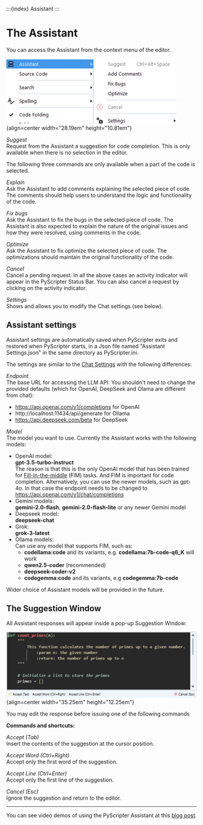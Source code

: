 :::{index} Assistant
:::

# The Assistant

You can access the Assistant from the context menu of the editor.

![graphic](images/assistantmenu.png){align=center width="28.19em" height="10.81em"}

*Suggest*\
Request from the Assistant a suggestion for code completion.   This is only available when there
is no selection in the editor.

The following three commands are only available when a part of the code is selected.

*Explain*\
Ask the Assistant to add comments explaining the selected piece of code.  The comments should help
users to understand the logic and functionality of the code.

*Fix bugs*\
Ask the Assistant to fix the bugs in the selected piece of code.  The Assistant is also 
expected to explain the nature of the original issues and how they were resolved, using comments
in the code.

*Optimize*\
Ask the Assistant to fix optimize the selected piece of code. The optimizations
should maintain the original functionality of the code.

*Cancel*\
Cancel a pending request. In all the above cases an activity indicator will appear in the
PyScripter Status Bar.  You can also cancel a request by clicking on the activity 
indicator.

*Settings*\
Shows and allows you to modify the Chat settings (see below).

## Assistant settings

Assistant settings are automatically saved when PyScripter exits and restored when 
PyScripter starts, in a Json file named "Assistant Settings.json" in the same directory 
as PyScripter.ini.

The settings are similar to the [Chat Settings](chatwindow.md#chat-settings) with the following
differences:

*Endpoint*\
The base URL for accessing the LLM API.  You shouldn't need to change the provided
defaults (which for OpenAI, DeepSeek and Olama are different from chat): 
- https://api.openai.com/v1/completions for OpenAI
- http://localhost:11434/api/generate for Ollama
- https://api.deepseek.com/beta for DeepSeek

*Model*\
The model you want to use. Currently the Assistant works with the following models:
- OpenAI model:\
 **gpt-3.5-turbo-instruct**\
   The reason is that this is the only OpenAI model that has been trained for 
  [Fill-in-the-middle](https://codeium.com/blog/why-code-completion-needs-fill-in-the-middle) 
  (FIM) tasks. And FIM is important for code completion.  Alternatively, you can use the newer
  models, such as gpt-4o.  In that case the endpoint needs to be changed to
  https://api.openai.com/v1/chat/completions 
- Gemini models:\
  **gemini-2.0-flash**, **gemini-2.0-flash-lite** or any newer Gemini model
 - Deepseek model:\
   **deepseek-chat** 
- Grok:\
  **grok-3-latest**   
- Ollama models:\
  Can use any model that supports FIM, such as:
  - **codellama:code** and its variants, e.g. **codellama:7b-code-q6_K** will work
  - **qwen2.5-coder** (recommended)
  - **deepseek-coder-v2**
  - **codegemma:code** and its variants, e.g **codegemma:7b-code**

Wider choice of Assistant models will be provided in the future.


## The Suggestion Window

All Assistant responses will appear inside a pop-up Suggestion Window:

![graphic](images/suggestionwindow.png){align=center width="35.25em" height="12.25em"}

You may edit the response before issuing one of the following commands

**Commands and shortcuts:**

*Accept (Tab)*\
Insert the contents of the suggestion at the cursor position.

*Accept Word (Ctrl+Right)*\
Accept only the first word of the suggestion.

*Accept Line (Ctrl+Enter)*\
Accept only the first line of the suggestion.

*Cancel (Esc)*\
Ignore the suggestion and return to the editor.


---

You can see video demos of using the PyScripter Assistant at this 
[blog post](https://pyscripter.blogspot.com/2024/06/teaser-integration-with-llm.html).

